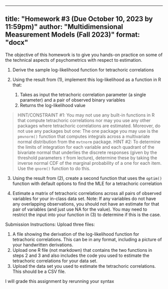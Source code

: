 
---
title: "Homework #3 (Due October 10, 2023 by 11:59pm)"
author: "Multidimensional Measurement Models (Fall 2023)" 
format: "docx"
---

The objective of this homework is to give you hands-on practice on some of the technical aspects of psychometrics with respect to estimation.

1. Derive the sample log-likelihood function for tetrachoric correlations

2. Using the result from (1), implement this log-likelihood as a function in R that:
   1. Takes as input the tetrachoric correlation parameter (a single parameter) and a pair of observed binary variables
   2. Returns the log-likelihood value

> HINT/CONSTRAINT #1: You may not use any built-in functions in R that compute tetrachoric correlations nor may you use any other packages where tetrachoric correlations are estimated. Moreover, do not use any packages but one: The one package you may use is the `pmvnorm()` function that computes integrals across a multivariate normal distribution from the `mvtnorm` package.
> HINT #2: To determine the limits of integration for each variable and each quadrant of the bivariate normal that underlies the discrete responses (given by the threshold parameters $\tau$ from lecture), determine these by taking the inverse normal CDF of the marginal probability of a one for each item. Use the `qnorm()` function to do this.

3. Using the result from (2), create a second function that uses the `optim()` function with default options to find the MLE for a tetrachoric correlation

4. Estimate a matrix of tetrachoric correlations across all pairs of observed variables for your in-class data set. Note: If any variables do not have any overlapping observations, you should not have an estimate for that pair of variables (and just use NA for the value). You may need to restrict the input into your function in (3) to determine if this is the case.

Submission Instructions: Upload three files:

1. A file showing the derivation of the log-likelihood function for tetrachoric correlations. This can be in any format, including a picture of your handwritten derivations.
2. Upload one R file (not markdown) that contains the two functions in steps 2 and 3 and also includes the code you used to estimate the tetrachoric correlations for your data set.
3. Upload the data set you used to estimate the tetrachoric correlations. This should be a CSV file.

I will grade this assignment by rerunning your syntax 
